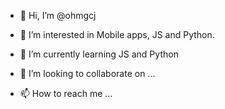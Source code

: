 - 👋 Hi, I’m @ohmgcj
- 👀 I’m interested in Mobile apps, JS and Python.
- 🌱 I’m currently learning JS and Python
- 💞️ I’m looking to collaborate on ...

- 📫 How to reach me ...

<!---
ohmgcj/ohmgcj is a ✨ special ✨ repository because its `README.md` (this file) appears on your GitHub profile.
You can click the Preview link to take a look at your changes.
--->
